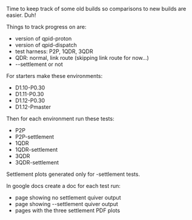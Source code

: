Time to keep track of some old builds so comparisons to new builds
are easier. Duh!

Things to track progress on are:
 * version of qpid-proton
 * version of qpid-dispatch
 * test harness: P2P, 1QDR, 3QDR
 * QDR: normal, link route (skipping link route for now...)
 * --settlement or not
 
For starters make these environments:

 * D1.10-P0.30
 * D1.11-P0.30
 * D1.12-P0.30
 * D1.12-Pmaster
 
Then for each environment run these tests:

 * P2P
 * P2P-settlement
 * 1QDR
 * 1QDR-settlement
 * 3QDR
 * 3QDR-settlement

Settlement plots generated only for -settlement tests.

In google docs create a doc for each test run:
 * page showing no settlement quiver output
 * page showing  --settlement quiver output
 * pages with the three settlement PDF plots

 
